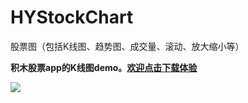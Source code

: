 # HYStockChart
股票图（包括K线图、趋势图、成交量、滚动、放大缩小等）

<strong>积木股票app的K线图demo。<a href="https://itunes.apple.com/cn/app/ji-mu-gu-piao/id1037697368?ls=1&mt=8">欢迎点击下载体验</a></strong>

<img src="http://i4.tietuku.com/6e9e1c3aa67affa2.gif">